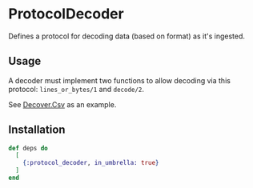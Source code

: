 # ProtocolDecoder

Defines a protocol for decoding data (based on format) as it's ingested.

## Usage

A decoder must implement two functions to allow decoding via this protocol:
`lines_or_bytes/1` and `decode/2`.

See [Decover.Csv](../decoder_csv/lib/decoder/csv.ex) as an example.

## Installation

```elixir
def deps do
  [
    {:protocol_decoder, in_umbrella: true}
  ]
end
```
